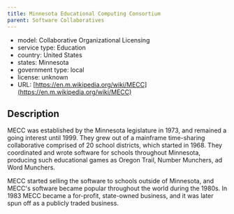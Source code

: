 ```yaml
---
title: Minnesota Educational Computing Consortium
parent: Software Collaboratives
---
```


- model: Collaborative Organizational Licensing
- service type: Education
- country: United States
- states: Minnesota
- government type: local
- license: unknown
- URL: [https://en.m.wikipedia.org/wiki/MECC](https://en.m.wikipedia.org/wiki/MECC)

## Description
MECC was established by the Minnesota legislature in 1973, and remained a going interest until 1999. They grew out of a mainframe time-sharing collaborative comprised of 20 school districts, which started in 1968. They coordinated and wrote software for schools throughout Minnesota, producing such educational games as Oregon Trail, Number Munchers, ad Word Munchers.

MECC started selling the software to schools outside of Minnesota, and MECC's software became popular throughout the world during the 1980s. In 1983 MECC became a for-profit, state-owned business, and it was later spun off as a publicly traded business.
